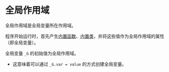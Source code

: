 全局作用域
========
全局作用域是全局变量所在作用域。

程序开始运行时，首先产生[内置函数](builtins/fns.md)、[内置类](builtins/classes.md)，并将这些值作为全局作用域的属性（即全局变量）。

全局变量 `_G` 的初始值为全局作用域。
* 这意味着可以通过 `_G.var = value` 的方式创建全局变量。